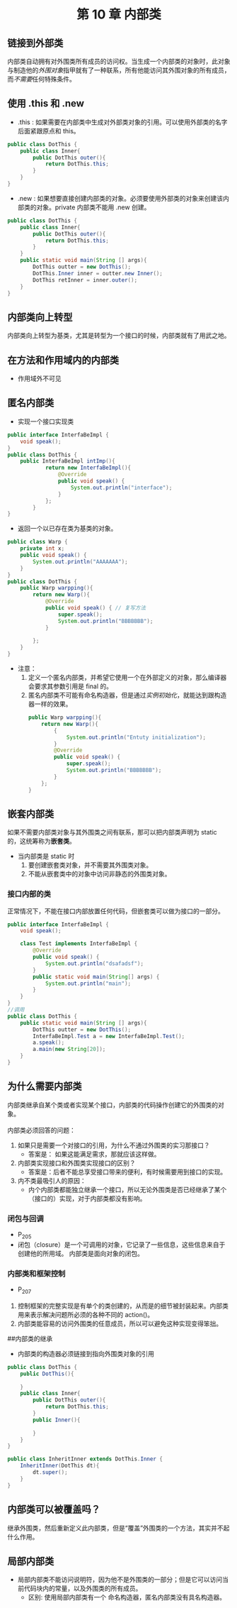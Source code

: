 # <center> 第 10 章  内部类 </center> #
## 链接到外部类
内部类自动拥有对外围类所有成员的访问权。当生成一个内部类的对象时，此对象与制造他的*外围对象*指甲就有了一种联系，所有他能访问其外围对象的所有成员，而*不需要*任何特殊条件。
## 使用 .this 和 .new
- .this : 如果需要在内部类中生成对外部类对象的引用。可以使用外部类的名字后面紧跟原点和 this。 
```java
public class DotThis {
	public class Inner{
		public DotThis outer(){
			return DotThis.this;
		}
	}
}
```
- .new :  如果想要直接创建内部类的对象。必须要使用外部类的对象来创建该内部类的对象。private 内部类不能用 .new 创建。
```java
public class DotThis {
	public class Inner{
		public DotThis outer(){
			return DotThis.this;
		}
	}
	public static void main(String [] args){
		DotThis outter = new DotThis();
		DotThis.Inner inner = outter.new Inner();
		DotThis retInner = inner.outer(); 
	}
}
```

## 内部类向上转型
内部类向上转型为基类，尤其是转型为一个接口的时候，内部类就有了用武之地。

## 在方法和作用域内的内部类
- 作用域外不可见
## 匿名内部类
- 实现一个接口实现类
```java
public interface InterfaBeImpl {
	void speak();
}
public class DotThis {
    public InterfaBeImpl intImp(){
            return new InterfaBeImpl(){
                @Override
                public void speak() {
                    System.out.println("interface");
                }
            };
        }
}
```
- 返回一个以已存在类为基类的对象。
```java
public class Warp {
	private int x;
	public void speak() {
		System.out.println("AAAAAAA");
	}
}
public class DotThis {
    public Warp warpping(){
		return new Warp(){
			@Override
			public void speak() { // 复写方法
				super.speak();
				System.out.println("BBBBBBB");
			}
			
		};
	}
}

```

- 注意：
    1. 定义一个匿名内部类，并希望它使用一个在外部定义的对象，那么编译器会要求其参数引用是 final 的。
    2. 匿名内部类不可能有命名构造器，但是通过*实例初始化*，就能达到跟构造器一样的效果。
        ```java
        public Warp warpping(){
            return new Warp(){
                {
                    System.out.println("Entuty initialization");
                }
                @Override
                public void speak() {
                    super.speak();
                    System.out.println("BBBBBBB");
                }	
            };
	    }

        ```

## 嵌套内部类
如果不需要内部类对象与其外围类之间有联系，那可以把内部类声明为 static 的，这统筹称为**嵌套类**。
- 当内部类是 static 时
    1. 要创建嵌套类对象，并不需要其外围类对象。
    2. 不能从嵌套类中的对象中访问非静态的外围类对象。

### 接口内部的类
正常情况下，不能在接口内部放置任何代码，但嵌套类可以做为接口的一部分。
```java
public interface InterfaBeImpl {
	void speak();

	class Test implements InterfaBeImpl {
		@Override
		public void speak() {
			System.out.println("dsafadsf");
		}
		public static void main(String[] args) {
			System.out.println("main");
		}
	}
}
//调用
public class DotThis {
	public static void main(String [] args){
		DotThis outter = new DotThis();
		InterfaBeImpl.Test a = new InterfaBeImpl.Test();
		a.speak();
		a.main(new String[20]);
	}
}
```

## 为什么需要内部类
内部类继承自某个类或者实现某个接口，内部类的代码操作创建它的外围类的对象。<br><br>
内部类必须回答的问题：

1. 如果只是需要一个对接口的引用，为什么不通过外围类的实习那接口？<br>
    - 答案是： 如果这能满足需求，那就应该这样做。
2. 内部类实现接口和外围类实现接口的区别？
    - 答案是：后者不能总享受接口带来的便利，有时候需要用到接口的实现。
3. 内不类最吸引人的原因：
    - 内个内部类都能独立继承一个接口，所以无论外围类是否已经继承了某个（接口的）实现，对于内部类都没有影响。

### 闭包与回调
- P<sub>205</sub>
- 闭包（closure）是一个可调用的对象，它记录了一些信息，这些信息来自于创建他的所用域。 内部类是面向对象的闭包。

### 内部类和框架控制
- P<sub>207</sub>
1. 控制框架的完整实现是有单个的类创建的，从而是的细节被封装起来。内部类用来表示解决问题所必须的各种不同的 action()。
2. 内部类能容易的访问外围类的任意成员，所以可以避免这种实现变得笨拙。

##内部类的继承
- 内部类的构造器必须链接到指向外围类对象的引用
```java
public class DotThis {	
	public DotThis(){
		
	}
	public class Inner{
		public DotThis outer(){
			return DotThis.this;
		}
		public Inner(){
			
		}
	}
}

public class InheritInner extends DotThis.Inner {
	InheritInner(DotThis dt){
		dt.super();
	}
}
```
## 内部类可以被覆盖吗？
继承外围类，然后重新定义此内部类，但是“覆盖”外围类的一个方法，其实并不起什么作用。
## 局部内部类
- 局部内部类不能访问说明符，因为他不是外围类的一部分；但是它可以访问当前代码块内的常量，以及外围类的所有成员。
    - 区别: 使用局部内部类有一个 命名构造器，匿名内部类没有具名构造器。
